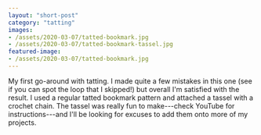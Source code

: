 ```yaml
---
layout: "short-post"
category: "tatting"
images: 
- /assets/2020-03-07/tatted-bookmark.jpg
- /assets/2020-03-07/tatted-bookmark-tassel.jpg
featured-image:
- /assets/2020-03-07/tatted-bookmark.jpg
---
```

My first go-around with tatting. I made quite a few mistakes in this one (see if you can spot the loop that I skipped!) but overall I'm satisfied with the result. I used a regular tatted bookmark pattern and attached a tassel with a crochet chain. The tassel was really fun to make---check YouTube for instructions---and I'll be looking for excuses to add them onto more of my projects.